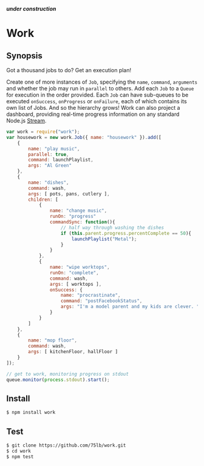 ***under construction***

Work
====
Synopsis
--------
Got a thousand jobs to do? Get an execution plan!

Create one of more instances of `Job`, specifying the `name`, `command`, `arguments` and whether the job may run in `parallel` to others. Add each `Job` to a `Queue` for execution in the order provided. Each `Job` can have sub-queues to be executed `onSuccess`, `onProgress` or `onFailure`, each of which contains its own list of Jobs. And so the hierarchy grows! Work can also project a dashboard, providing real-time progress information on any standard Node.js <a href="http://nodejs.org/api/stream.html">Stream</a>. 

```javascript
var work = require("work");
var housework = new work.Job({ name: "housework" }).add([
    {
        name: "play music", 
        parallel: true,
        command: launchPlaylist,
        args: "Al Green"
    },
    { 
        name: "dishes",
        command: wash,
        args: [ pots, pans, cutlery ],
        children: [
            {
                name: "change music",
                runOn: "progress"
                commandSync: function(){
                    // half way through washing the dishes
                    if (this.parent.progress.percentComplete == 50){
                        launchPlaylist("Metal");
                    }
                }
            },
            {
                name: "wipe worktops",
                runOn: "complete",
                command: wash,
                args: [ worktops ],
                onSuccess: {
                    name: "procrastinate",
                    command: "postFacebookStatus",
                    args: "I'm a model parent and my kids are clever. "
                }
            }
        ]
    },
    {
        name: "mop floor",
        command: wash,
        args: [ kitchenFloor, hallFloor ]
    }
]);

// get to work, monitoring progress on stdout
queue.monitor(process.stdout).start();
```

Install
-------
```sh
$ npm install work
```
Test
----
```sh
$ git clone https://github.com/75lb/work.git
$ cd work
$ npm test
```
